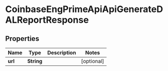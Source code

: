 
# CoinbaseEngPrimeApiApiGenerateDALReportResponse

## Properties
Name | Type | Description | Notes
------------ | ------------- | ------------- | -------------
**url** | **String** |  |  [optional]



